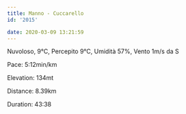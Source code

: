 ```yaml
---
title: Manno - Cuccarello
id: '2015'

date: 2020-03-09 13:21:59
---
```


Nuvoloso, 9°C, Percepito 9°C, Umidità 57%, Vento 1m/s da S

Pace: 5:12min/km

Elevation: 134mt

Distance: 8.39km

Duration: 43:38

<!-- ![image](/images/2021/08/20200309-activity-map_hu62627ec5d53e2245190ee44c95e5cd93_73386_700x0_resize_box_3.png) -->

